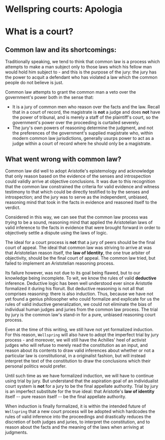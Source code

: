 # Wellspring courts: Apologia

# What is a court?

## Common law and its shortcomings:

Traditionally speaking, we tend to think that common law is a process which attempts to make a man subject only to those laws which his fellow man would hold him subject to - and this is the purpose of the jury: the jury has the power to acquit a defendant who has violated a law which the common people do not believe is just.

Common law attempts to grant the common man a veto over the government's power both in the sense that:
- It is a jury of common men who reason over the facts and the law. Recall that in a court of record, the magistrate is **not** a judge and does **not** have the power of tribunal, and is merely a staff of the plaintiff's court, so the government's power over the proceeding is curtailed severely.
- The jury's own powers of reasoning determine the judgment, and not the preferences of the government's supplied magistrate who, within modern common law jurisdictions, generally usurps power to act as a judge within a court of record where he should only be a magistrate.

## What went wrong with common law?

Common law did well to adopt Aristotle's epistemology and acknowledge that only reason based on the evidence of the senses and introspection could validly arrive at objective conclusions. It was due to this recognition that the common law constrained the criteria for valid evidence and witness testimony to that which could be directly testified to by the senses and introspection; and the jury was to serve as the independent, unbiased, reasoning mind that took in the facts in evidence and reasoned itself to the verdict.

Considered in this way, we can see that the common law process was *trying* to be a sound, reasoning mind that applied the Aristotelian laws of valid inference to the facts in evidence that were brought forward in order to objectively settle a dispute using the laws of logic.

The ideal for a court process is **not** that a jury of peers should be the final court of appeal. The ideal that common law was striving to arrive at was that Aristotelian reason itself, the **law of Identity**, the one true arbiter of objectivity, should be the final court of appeal. The common law tried, but failed to implement an Aristotelian reasoning process.

Its failure however, was not due to its goal being flawed, but to our knowledge being incomplete. To wit, we know the rules of valid **deductive** inference. Deductive logic has been well understood ever since Aristotle formalized it during his floruit. But deductive reasoning is not all that comprises reasoning: there is also induction. Thus, because we have not yet found a genius philosopher who could formalize and explicate for us the rules of valid inductive generalization, we could not eliminate the bias of individual human judges and juries from the common law process. The trial by jury is the common law's stand-in for a pure, unbiased reasoning court process.

Even at the time of this writing, we still have not yet formalized induction. For this reason, `Wellspring` will also have to adopt the imperfect trial by jury process - and moreover, we will still have the Achilles' heel of activist judges who will refuse to merely read the constitution as an input, and reason about its contents to draw valid inferences about whether or not a particular law is constitutional, in a originalist fashion, but will instead interpret the text of the constitution to draw the conclusions which their personal politics would prefer.

Until such time as we have formalized induction, we will have to continue using trial by jury. But understand that the aspiration goal of an individualist court system is **not** for a jury to be the final appellate authority. Trial by jury is an imperfect substitute for the true ideal: that Aristotle's **law of identity** itself -- pure reason itself -- be the final appellate authority.

When induction is finally formalized, it is within the intended future of `Wellspring` that a new court process will be adopted which hardcodes the rules of valid inference into the proceedings and drastically reduces the discretion of both judges and juries, to interpret the constitution, and to reason about the facts and the meaning of the laws when arriving at judgments.
